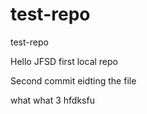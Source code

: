 # test-repo
test-repo

Hello JFSD first local repo

Second commit eidting the file

what what 3 hfdksfu
